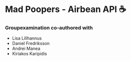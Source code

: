 # Mad Poopers - Airbean API ☕️

### Groupexamination co-authored with

- Lisa Lillhannus
- Daniel Fredriksson
- Andrei Manea
- Kiriakos Karipidis
